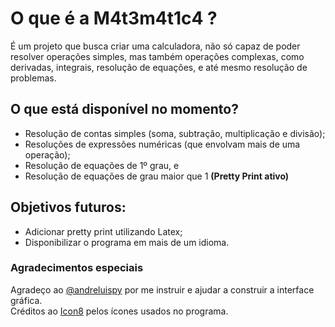 # O que é a M4t3m4t1c4 ?

É um projeto que busca criar uma calculadora, não só capaz de poder resolver operações simples, mas também operações complexas, como derivadas, integrais, resolução de equações, e até mesmo resolução de problemas.

## O que está disponível no momento?

* Resolução de contas simples (soma, subtração, multiplicação e divisão);
* Resoluções de expressões numéricas (que envolvam mais de uma operação);
* Resolução de equações de 1º grau, e
* Resolução de equações de grau maior que 1 **(Pretty Print ativo)**

## Objetivos futuros:

* Adicionar pretty print utilizando Latex;
* Disponibilizar o programa em mais de um idioma.

### Agradecimentos especiais

Agradeço ao [@andreluispy](https://github.com/andreluispy/) por me instruir e ajudar a construir a interface gráfica.  
Créditos ao [Icon8](https://icons8.com) pelos ícones usados no programa.
